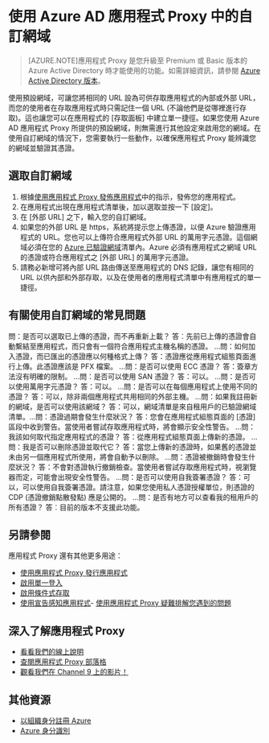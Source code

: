 <properties
	pageTitle="使用 Azure AD 應用程式 Proxy 中的自訂網域 | Microsoft Azure"
	description="說明如何使用 Azure AD 應用程式 Proxy 中的自訂網域。"
	services="active-directory"
	documentationCenter=""
	authors="kgremban"
	manager="StevenPo"
	editor=""/>

<tags
	ms.service="active-directory"
	ms.workload="identity"
	ms.tgt_pltfrm="na"
	ms.devlang="na"
	ms.topic="article"
	ms.date="01/07/2016"
	ms.author="kgremban"/>

# 使用 Azure AD 應用程式 Proxy 中的自訂網域
> [AZURE.NOTE]應用程式 Proxy 是您升級至 Premium 或 Basic 版本的 Azure Active Directory 時才能使用的功能。如需詳細資訊，請參閱 [Azure Active Directory 版本](active-directory-editions.md)。

使用預設網域，可讓您將相同的 URL 設為可供存取應用程式的內部或外部 URL，而您的使用者在存取應用程式時只需記住一個 URL (不論他們是從哪裡進行存取)。這也讓您可以在應用程式的 [存取面板] 中建立單一捷徑。如果您使用 Azure AD 應用程式 Proxy 所提供的預設網域，則無需進行其他設定來啟用您的網域。在使用自訂網域的情況下，您需要執行一些動作，以確保應用程式 Proxy 能辨識您的網域並驗證其憑證。

## 選取自訂網域

1. 根據[使用應用程式 Proxy 發佈應用程式](active-directory-application-proxy-publish.md)中的指示，發佈您的應用程式。
2. 在應用程式出現在應用程式清單後，加以選取並按一下 [設定]。
3. 在 [外部 URL] 之下，輸入您的自訂網域。
4. 如果您的外部 URL 是 https，系統將提示您上傳憑證，以便 Azure 驗證應用程式的 URL。您也可以上傳符合應用程式外部 URL 的萬用字元憑證。這個網域必須在您的 [Azure 已驗證網域](https://msdn.microsoft.com/library/azure/jj151788.aspx)清單內。Azure 必須有應用程式之網域 URL 的憑證或符合應用程式之 [外部 URL] 的萬用字元憑證。
5. 請務必新增可將內部 URL 路由傳送至應用程式的 DNS 記錄，讓您有相同的 URL 以供內部和外部存取，以及在使用者的應用程式清單中有應用程式的單一捷徑。

## 有關使用自訂網域的常見問題

問：是否可以選取已上傳的憑證，而不再重新上載？ 答︰先前已上傳的憑證會自動繫結至應用程式，而只會有一個符合應用程式主機名稱的憑證。 …問：如何加入憑證，而已匯出的憑證應以何種格式上傳？ 答：憑證應從應用程式組態頁面進行上傳。此憑證應該是 PFX 檔案。 …問：是否可以使用 ECC 憑證？ 答：簽章方法沒有明確的限制。 …問：是否可以使用 SAN 憑證？ 答：可以。 ...問：是否可以使用萬用字元憑證？ 答：可以。 ...問：是否可以在每個應用程式上使用不同的憑證？ 答：可以，除非兩個應用程式共用相同的外部主機。 …問：如果我註冊新的網域，是否可以使用該網域？ 答：可以，網域清單是來自租用戶的已驗證網域清單。…問：憑證過期會發生什麼狀況？ 答：您會在應用程式組態頁面的 [憑證] 區段中收到警告。當使用者嘗試存取應用程式時，將會顯示安全性警告。 …問：我該如何取代指定應用程式的憑證？ 答：從應用程式組態頁面上傳新的憑證。 ...問：我是否可以刪除憑證並取代它？ 答：當您上傳新的憑證時，如果舊的憑證並未由另一個應用程式所使用，將會自動予以刪除。 ...問：憑證被撤銷時會發生什麼狀況？ 答：不會對憑證執行撤銷檢查。當使用者嘗試存取應用程式時，視瀏覽器而定，可能會出現安全性警告。 …問：是否可以使用自我簽署憑證？ 答：可以，可以使用自我簽署憑證。請注意，如果您使用私人憑證授權單位，則憑證的 CDP (憑證撤銷點散發點) 應是公開的。 ...問：是否有地方可以查看我的租用戶的所有憑證？ 答︰目前的版本不支援此功能。


## 另請參閱
應用程式 Proxy 還有其他更多用途：

- [使用應用程式 Proxy 發行應用程式](active-directory-application-proxy-publish.md)
- [啟用單一登入](active-directory-application-proxy-sso-using-kcd.md)
- [啟用條件式存取](active-directory-application-proxy-conditional-access.md)
- [使用宣告感知應用程式](active-directory-application-proxy-claims-aware-apps.md)- [使用應用程式 Proxy 疑難排解您遇到的問題](active-directory-application-proxy-troubleshoot.md)

## 深入了解應用程式 Proxy
- [看看我們的線上說明](active-directory-application-proxy-enable.md)
- [查閱應用程式 Proxy 部落格](http://blogs.technet.com/b/applicationproxyblog/)
- [觀看我們在 Channel 9 上的影片！](http://channel9.msdn.com/events/Ignite/2015/BRK3864)

## 其他資源

* [以組織身分註冊 Azure](sign-up-organization.md)
* [Azure 身分識別](fundamentals-identity.md)

<!---HONumber=AcomDC_0114_2016-->